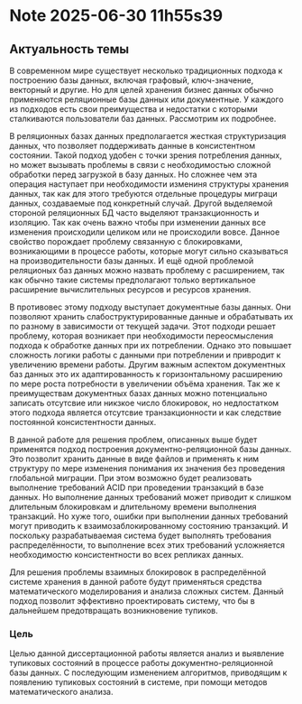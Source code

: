 Note 2025-06-30 11h55s39
========================

## Актуальность темы
В современном мире существует несколько традиционных подхода к построению базы данных, включая графовый, ключ-значение, векторный и другие. Но для целей хранения бизнес данных обычно применяются реляционные базы данных или документные. У каждого из подходов есть свои преимущества и недостатки с которыми сталкиваются пользователи баз данных. Рассмотрим их подробнее.

В реляционных базах данных предполагается жесткая структуризация данных, что позволяет поддерживать данные в консистентном состоянии. Такой подход удобен с точки зрения потребления данных, но может вызывать проблемы в связи с необходимостью сложной обработки перед загрузкой в базу данных. Но сложнее чем эта операция наступает при необходимости измениня структуры хранения данных, так как для этого требуются отдельные процедуры миграци данных, создаваемые под конкретный случай. Другой выделяемой стороной реляционных БД часто выделяют транзакционность и изоляцию. Так как очень важно чтобы при изменении данных все изменения происходили целиком или не происходили вовсе. Данное свойство порождает проблему связанную с блокировками, возникающими в процессе работы, которые могут сильно сказываться на производительности базы данных. И ещё одной проблемой реляционых баз данных можно назвать проблему с расширением, так как обычно такие системы предполагают только вертикальное расширение вычислительных ресурсов и ресурсов хранения.

В противовес этому подходу выступает документные базы данных. Они позволяют хранить слабоструктурированные данные и обрабатывать их по разному в зависимости от текущей задачи. Этот подходи решает проблему, которая возникает при необходимости переосмысления подхода к обработке данных при их потреблении. Однако это повышает сложность логики работы с данными при потреблении и привродит к увеличению времени работы. Другим важным аспектом документных баз данных это их адаптированность к горизонтальному расширению по мере роста потребности в увеличении объёма хранения. Так же к преимуществам документных базах данных можно потенциально записать отсутсвие или никзкое число блокировок, но недлостатком этого подхода является отсутсвие транзакционности и как следствие постоянной консистентности данных.

В данной работе для решения проблем, описанных выше будет применятся подход построения документно-реляционной базы данных. Это позволит хранить данные в виде файлов и применять к ним структуру по мере изменения понимания их значения без проведения глобальной миграции. При этом возможно будет реализовать выполнение требований ACID при проведении транзакций в базе данных. Но выполнение данных требований может приводит к слишком длительным блокировкам и длительному времени выполнения транзакций. Но хуже того, ошибки при выполнении данных требований могут приводить к взаимозаблокированному состоянию транзакций. И поскольку разрабатываемая система будет выполнять требования распределённости, то выполнение всех этих требований усложняется необходимостю консистентности во всех репликах данных.

Для решения проблемы взаимных блокировок в распределённой системе хранения в данной работе будут применяться средства математического моделирования и анализа сложных систем. Данный подход позволит эффективно проектировать систему, что бы в дальнейшем предотвращать возникновение тупиков.

### Цель
Целью данной диссертационной работы является анализ и выявление тупиковых состояний в процессе работы документно-реляционной базы данных. С последующим изменением алгоритмов, приводящим к появлению тупиковых состояний в системе, при помощи методов математического анализа.

